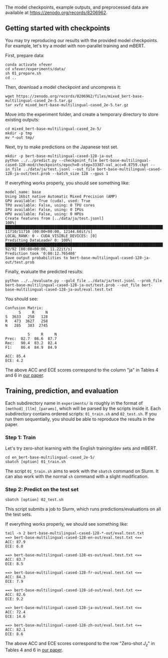 The model checkpoints, example outputs, and preprocessed data are available at https://zenodo.org/records/8206962.

## Getting started with checkpoints

You may try reproducing our results with the provided model checkpoints. For example, let's try a model with non-parallel training and mBERT.

First, prepare data:
```shell
conda activate xfever
cd xfever/experiments/data/
sh 01_prepare.sh
cd ..
```

Then, download a model checkpoint and uncompress it:
```shell
wget https://zenodo.org/records/8206962/files/mixed_bert-base-multilingual-cased_2e-5.tar.gz
tar xvfz mixed_bert-base-multilingual-cased_2e-5.tar.gz
```

Move into the experiment folder, and create a temporary directory to store existing outputs:
```shell
cd mixed_bert-base-multilingual-cased_2e-5/
mkdir -p tmp
mv *-out tmp/
```

Next, try to make predictions on the Japanese test set.
```shell
mkdir -p bert-base-multilingual-cased-128-ja-out
python ../../predict.py --checkpoint_file bert-base-multilingual-cased-128-mod/checkpoints/epoch=0-step=33387-val_acc=0.8759.ckpt --in_file ../data/ja/test.jsonl --out_file bert-base-multilingual-cased-128-ja-out/test.prob --batch_size 128 --gpus 1
```

If everything works properly, you should see something like:
```shell
model_name: base
Using 16bit native Automatic Mixed Precision (AMP)
GPU available: True (cuda), used: True
TPU available: False, using: 0 TPU cores
IPU available: False, using: 0 IPUs
HPU available: False, using: 0 HPUs
Create features from [../data/ja/test.jsonl]
100%|██████████████████████████████████████████████████████████████████████████████████████████████████| 11710/11710 [00:00<00:00, 12144.60it/s]
LOCAL_RANK: 0 - CUDA_VISIBLE_DEVICES: [0]
Predicting DataLoader 0: 100%|██████████████████████████████████████████████████████████████████████████████████| 92/92 [00:08<00:00, 11.22it/s]
Prediction took '0:00:12.765408'
Save output probabilities to bert-base-multilingual-cased-128-ja-out/test.prob
```

Finally, evaluate the predicted results:
```shell
python ../../evaluate.py --gold_file ../data/ja/test.jsonl --prob_file bert-base-multilingual-cased-128-ja-out/test.prob --out_file bert-base-multilingual-cased-128-ja-out/eval.test.txt
```

You should see:
```shell
Confusion Matrix:
      S     R     N
S  3633   258   128
R   473  3627   258
N   285   303  2745

          S     R     N
Prec:  82.7  86.6  87.7
Rec:   90.4  83.2  82.4
F1:    86.4  84.9  84.9

ACC: 85.4
ECE: 4.2
```

The above ACC and ECE scores correspond to the column "ja" in Tables 4 and 6 in [our paper](https://aclanthology.org/2023.rocling-1.1/).


## Training, prediction, and evaluation

Each subdirectory name in `experiments/` is roughly in the format of `[method]_[llm]_[params]`, which will be parsed by the scripts inside it. Each subdirectory contains ordered scripts: `01_train.sh` and `02_test.sh`. 
If you run them sequentially, you should be able to reproduce the results in the paper.


### Step 1: Train

Let's try zero-shot learning with the English training/dev sets and mBERT.
```shell
cd en_bert-base-multilingual-cased_2e-5/
sbatch [option] 01_train.sh
```

The script `01_train.sh` aims to work with the `sbatch` command on Slurm.
It can also work with the normal `sh` command with a slight modification.

### Step 2: Predict on the test set

```shell
sbatch [option] 02_test.sh
```
This script submits a job to Slurm, which runs predictions/evaluations on all the test sets.

If everything works properly, we should see something like:
```
tail -n 2 bert-base-multilingual-cased-128-*-out/eval.test.txt
==> bert-base-multilingual-cased-128-en-out/eval.test.txt <==
ACC: 87.9
ECE: 6.0

==> bert-base-multilingual-cased-128-es-out/eval.test.txt <==
ACC: 83.7
ECE: 8.5

==> bert-base-multilingual-cased-128-fr-out/eval.test.txt <==
ACC: 84.3
ECE: 7.9

==> bert-base-multilingual-cased-128-id-out/eval.test.txt <==
ACC: 82.6
ECE: 9.2

==> bert-base-multilingual-cased-128-ja-out/eval.test.txt <==
ACC: 72.4
ECE: 14.6

==> bert-base-multilingual-cased-128-zh-out/eval.test.txt <==
ACC: 82.1
ECE: 8.6

```
The above ACC and ECE scores correspond to the row "Zero-shot $J_z$" in Tables 4 and 6 in [our paper](https://aclanthology.org/2023.rocling-1.1/).
